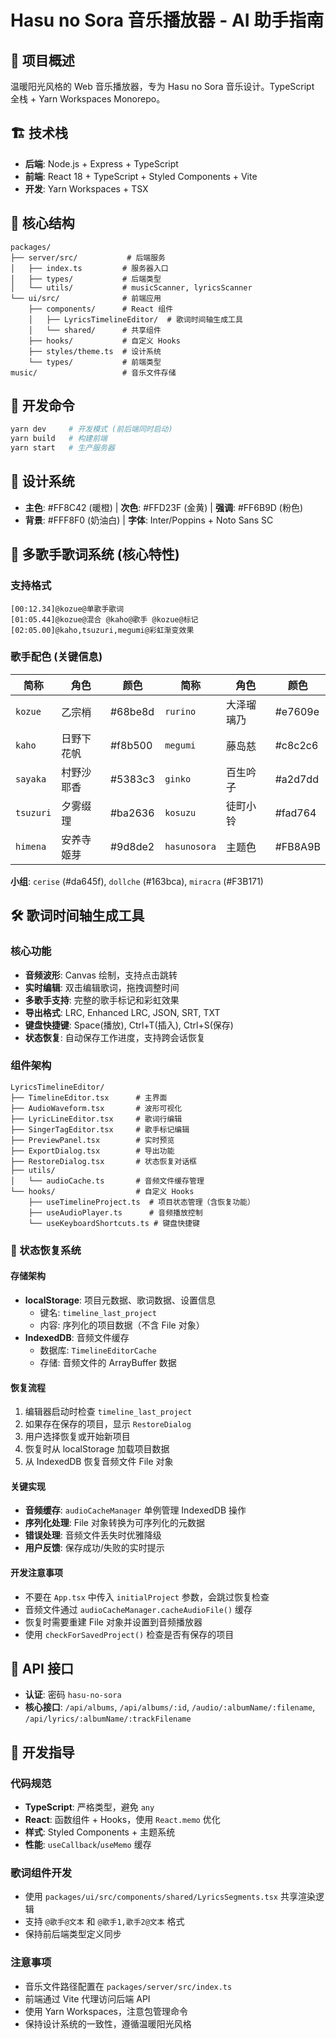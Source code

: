 # Hasu no Sora 音乐播放器 - AI 助手指南

## 🎵 项目概述
温暖阳光风格的 Web 音乐播放器，专为 Hasu no Sora 音乐设计。TypeScript 全栈 + Yarn Workspaces Monorepo。

## 🏗️ 技术栈
- **后端**: Node.js + Express + TypeScript
- **前端**: React 18 + TypeScript + Styled Components + Vite
- **开发**: Yarn Workspaces + TSX

## 📁 核心结构
```
packages/
├── server/src/           # 后端服务
│   ├── index.ts         # 服务器入口
│   ├── types/           # 后端类型
│   └── utils/           # musicScanner, lyricsScanner
└── ui/src/              # 前端应用
    ├── components/      # React 组件
    │   ├── LyricsTimelineEditor/  # 歌词时间轴生成工具
    │   └── shared/      # 共享组件
    ├── hooks/           # 自定义 Hooks
    ├── styles/theme.ts  # 设计系统
    └── types/           # 前端类型
music/                   # 音乐文件存储
```

## 🚀 开发命令
```bash
yarn dev     # 开发模式 (前后端同时启动)
yarn build   # 构建前端
yarn start   # 生产服务器
```

## 🎨 设计系统
- **主色**: #FF8C42 (暖橙) | **次色**: #FFD23F (金黄) | **强调**: #FF6B9D (粉色)
- **背景**: #FFF8F0 (奶油白) | **字体**: Inter/Poppins + Noto Sans SC

## 🎤 多歌手歌词系统 (核心特性)

### 支持格式
```lrc
[00:12.34]@kozue@单歌手歌词
[01:05.44]@kozue@混合 @kaho@歌手 @kozue@标记
[02:05.00]@kaho,tsuzuri,megumi@彩虹渐变效果
```

### 歌手配色 (关键信息)
| 简称 | 角色 | 颜色 | 简称 | 角色 | 颜色 |
|------|------|------|------|------|------|
| `kozue` | 乙宗梢 | #68be8d | `rurino` | 大泽瑠璃乃 | #e7609e |
| `kaho` | 日野下花帆 | #f8b500 | `megumi` | 藤岛慈 | #c8c2c6 |
| `sayaka` | 村野沙耶香 | #5383c3 | `ginko` | 百生吟子 | #a2d7dd |
| `tsuzuri` | 夕雾缀理 | #ba2636 | `kosuzu` | 徒町小铃 | #fad764 |
| `himena` | 安养寺姬芽 | #9d8de2 | `hasunosora` | 主题色 | #FB8A9B |

**小组**: `cerise` (#da645f), `dollche` (#163bca), `miracra` (#F3B171)

## 🛠️ 歌词时间轴生成工具

### 核心功能
- **音频波形**: Canvas 绘制，支持点击跳转
- **实时编辑**: 双击编辑歌词，拖拽调整时间
- **多歌手支持**: 完整的歌手标记和彩虹效果
- **导出格式**: LRC, Enhanced LRC, JSON, SRT, TXT
- **键盘快捷键**: Space(播放), Ctrl+T(插入), Ctrl+S(保存)
- **状态恢复**: 自动保存工作进度，支持跨会话恢复

### 组件架构
```
LyricsTimelineEditor/
├── TimelineEditor.tsx      # 主界面
├── AudioWaveform.tsx       # 波形可视化
├── LyricLineEditor.tsx     # 歌词行编辑
├── SingerTagEditor.tsx     # 歌手标记编辑
├── PreviewPanel.tsx        # 实时预览
├── ExportDialog.tsx        # 导出功能
├── RestoreDialog.tsx       # 状态恢复对话框
├── utils/
│   └── audioCache.ts       # 音频文件缓存管理
└── hooks/                  # 自定义 Hooks
    ├── useTimelineProject.ts  # 项目状态管理（含恢复功能）
    ├── useAudioPlayer.ts      # 音频播放控制
    └── useKeyboardShortcuts.ts # 键盘快捷键
```

### 🔄 状态恢复系统

#### 存储架构
- **localStorage**: 项目元数据、歌词数据、设置信息
  - 键名: `timeline_last_project`
  - 内容: 序列化的项目数据（不含 File 对象）
- **IndexedDB**: 音频文件缓存
  - 数据库: `TimelineEditorCache`
  - 存储: 音频文件的 ArrayBuffer 数据

#### 恢复流程
1. 编辑器启动时检查 `timeline_last_project`
2. 如果存在保存的项目，显示 `RestoreDialog`
3. 用户选择恢复或开始新项目
4. 恢复时从 localStorage 加载项目数据
5. 从 IndexedDB 恢复音频文件 File 对象

#### 关键实现
- **音频缓存**: `audioCacheManager` 单例管理 IndexedDB 操作
- **序列化处理**: File 对象转换为可序列化的元数据
- **错误处理**: 音频文件丢失时优雅降级
- **用户反馈**: 保存成功/失败的实时提示

#### 开发注意事项
- 不要在 `App.tsx` 中传入 `initialProject` 参数，会跳过恢复检查
- 音频文件通过 `audioCacheManager.cacheAudioFile()` 缓存
- 恢复时需要重建 File 对象并设置到音频播放器
- 使用 `checkForSavedProject()` 检查是否有保存的项目

## 📡 API 接口
- **认证**: 密码 `hasu-no-sora`
- **核心接口**: `/api/albums`, `/api/albums/:id`, `/audio/:albumName/:filename`, `/api/lyrics/:albumName/:trackFilename`

## 🎯 开发指导

### 代码规范
- **TypeScript**: 严格类型，避免 `any`
- **React**: 函数组件 + Hooks，使用 `React.memo` 优化
- **样式**: Styled Components + 主题系统
- **性能**: `useCallback`/`useMemo` 缓存

### 歌词组件开发
- 使用 `packages/ui/src/components/shared/LyricsSegments.tsx` 共享渲染逻辑
- 支持 `@歌手@文本` 和 `@歌手1,歌手2@文本` 格式
- 保持前后端类型定义同步

### 注意事项
- 音乐文件路径配置在 `packages/server/src/index.ts`
- 前端通过 Vite 代理访问后端 API
- 使用 Yarn Workspaces，注意包管理命令
- 保持设计系统的一致性，遵循温暖阳光风格
